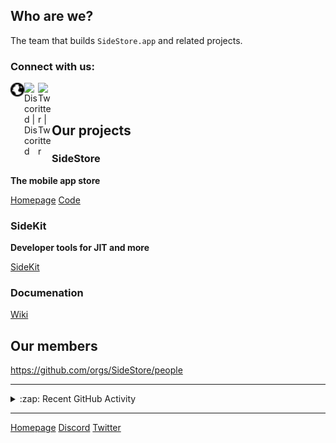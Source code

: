 <!-- 
Docs: How to use GitHub README and actions to auto-generate embedded content.
https://github.com/anuraghazra/github-readme-stats
https://www.youtube.com/watch?v=n6d4KHSKqGk
https://github.com/rahuldkjain/github-profile-readme-generator
 -->

## Who are we?

The team that builds `SideStore.app` and related projects.

### Connect with us:

<!--
[![Website](https://img.shields.io/website?label=sidestore.io&style=for-the-badge&url=https://sidestore.io)](https://sidestore.io)
[![Twitter Follow](https://img.shields.io/twitter/follow/sidestore_io?color=1DA1F2&logo=twitter&style=for-the-badge)](https://twitter.com/intent/follow?original_referer=https%3A%2F%2Fgithub.com%2Fsidestore&screen_name=sidestore)
[![GitHub Followers](https://img.shields.io/github/followers/sidestore?style=for-the-badge)]()
[![GitHub Sponsors](https://img.shields.io/github/sponsors/sidestore?style=for-the-badge
)]() 
-->

[<img align="left" alt="sidestore.io" width="22px" src="https://raw.githubusercontent.com/iconic/open-iconic/master/svg/globe.svg" />][website]
[<img align="left" alt="Discord | Discord" width="22px" src="https://cdn.jsdelivr.net/npm/simple-icons@v3/icons/discord.svg" />][discord]
[<img align="left" alt="Twitter | Twitter" width="22px" src="https://cdn.jsdelivr.net/npm/simple-icons@v3/icons/twitter.svg" />][twitter]

<br />
<br />

## Our projects

### SideStore

__The mobile app store__

[Homepage][website]
[Code][git.sidestore]

### SideKit

__Developer tools for JIT and more__

[SideKit][git.sidekit]

### Documenation

[Wiki][wiki]

## Our members

https://github.com/orgs/SideStore/people

---

<details>
  <summary>:zap: Recent GitHub Activity</summary>

<!--START_SECTION:activity-->
1. ❗️ Closed issue [#471](https://github.com/SideStore/SideStore/issues/471) in [SideStore/SideStore](https://github.com/SideStore/SideStore)
2. 🗣 Commented on [#471](https://github.com/SideStore/SideStore/issues/471) in [SideStore/SideStore](https://github.com/SideStore/SideStore)
3. 🗣 Commented on [#492](https://github.com/SideStore/SideStore/issues/492) in [SideStore/SideStore](https://github.com/SideStore/SideStore)
4. 🗣 Commented on [#496](https://github.com/SideStore/SideStore/issues/496) in [SideStore/SideStore](https://github.com/SideStore/SideStore)
5. ❗️ Closed issue [#492](https://github.com/SideStore/SideStore/issues/492) in [SideStore/SideStore](https://github.com/SideStore/SideStore)
6. 🗣 Commented on [#492](https://github.com/SideStore/SideStore/issues/492) in [SideStore/SideStore](https://github.com/SideStore/SideStore)
7. 🗣 Commented on [#496](https://github.com/SideStore/SideStore/issues/496) in [SideStore/SideStore](https://github.com/SideStore/SideStore)
8. 🗣 Commented on [#492](https://github.com/SideStore/SideStore/issues/492) in [SideStore/SideStore](https://github.com/SideStore/SideStore)
9. 🗣 Commented on [#474](https://github.com/SideStore/SideStore/issues/474) in [SideStore/SideStore](https://github.com/SideStore/SideStore)
10. ❗️ Opened issue [#496](https://github.com/SideStore/SideStore/issues/496) in [SideStore/SideStore](https://github.com/SideStore/SideStore)
11. 🗣 Commented on [#492](https://github.com/SideStore/SideStore/issues/492) in [SideStore/SideStore](https://github.com/SideStore/SideStore)
12. 🗣 Commented on [#65](https://github.com/SideStore/SideStore/issues/65) in [SideStore/SideStore](https://github.com/SideStore/SideStore)
13. 🗣 Commented on [#495](https://github.com/SideStore/SideStore/issues/495) in [SideStore/SideStore](https://github.com/SideStore/SideStore)
14. ❗️ Closed issue [#495](https://github.com/SideStore/SideStore/issues/495) in [SideStore/SideStore](https://github.com/SideStore/SideStore)
15. 🗣 Commented on [#495](https://github.com/SideStore/SideStore/issues/495) in [SideStore/SideStore](https://github.com/SideStore/SideStore)
16. ❗️ Opened issue [#495](https://github.com/SideStore/SideStore/issues/495) in [SideStore/SideStore](https://github.com/SideStore/SideStore)
17. ❗️ Opened issue [#494](https://github.com/SideStore/SideStore/issues/494) in [SideStore/SideStore](https://github.com/SideStore/SideStore)
18. 🗣 Commented on [#415](https://github.com/SideStore/SideStore/issues/415) in [SideStore/SideStore](https://github.com/SideStore/SideStore)
19. 🗣 Commented on [#491](https://github.com/SideStore/SideStore/issues/491) in [SideStore/SideStore](https://github.com/SideStore/SideStore)
20. ❗️ Closed issue [#491](https://github.com/SideStore/SideStore/issues/491) in [SideStore/SideStore](https://github.com/SideStore/SideStore)
<!--END_SECTION:activity-->

</details>

---

[Homepage][patreon] [Discord][discord] [Twitter][twitter]

<!--
- [Patreon][patreon]
- [OpenCollective][opencollective]
- [YouTube][youtube]
-->

[website]: https://sidestore.io
[wiki]: https://wiki.sidestore.io
[twitter]: https://twitter.com/sidestore_io
[discord]: https://discord.gg/sidestore-949183273383395328
[youtube]: https://youtube.com/TODO
[patreon]: https://www.patreon.com/SideStore
[opencollective]: https://opencollective.com/TODO
[git.sidestore]: https://github.com/SideStore/SideStore/
[git.sidekit]: https://github.com/SideStore/SideKit

